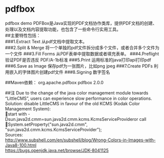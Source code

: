 # pdfbox
pdfbox demo
PDFBox是Java实现的PDF文档协作类库，提供PDF文档的创建、处理以及文档内容提取功能，也包含了一些命令行实用工具。<br/>
##主要特性包括：<br/>
###1.Extract Text
从pdf文档中提取文本。<br/>
###2.Split & Merge
将一个单独的pdf文件拆分成多个文件，或者合并多个文件为一个文件
###3.Fill Forms
从PDF表单中提取数据或者填充表单。
###4.Preflight
验证PDF是否违反 PDF/A-1b标准
###5.Print
运用标准的java打印api打印pdf
###6.Save as Image
保存pdf为一张图片，比如png jpeg
###7.Create PDFs
利用嵌入的字体图片创建pdf文件
###8.Signing
数字签名


##Maven依赖：
<dependency>
  <groupId>org.apache.pdfbox</groupId>
  <artifactId>pdfbox</artifactId>
  <version>2.0.0</version>
</dependency>

##注
Due to the change of the java color management module towards “LittleCMS”, users can experience slow performance in color operations. Solution: disable LittleCMS in favour of the old KCMS (Kodak Color Management System):<br/>
start with -Dsun.java2d.cmm=sun.java2d.cmm.kcms.KcmsServiceProvideror call<br/>
System.setProperty("sun.java2d.cmm", "sun.java2d.cmm.kcms.KcmsServiceProvider");<br/>
Sources:<br/>
http://www.subshell.com/en/subshell/blog/Wrong-Colors-in-Images-with-Java8-100.html<br/>
https://bugs.openjdk.java.net/browse/JDK-8041125<br/>

